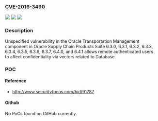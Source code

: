 ### [CVE-2016-3490](https://cve.mitre.org/cgi-bin/cvename.cgi?name=CVE-2016-3490)
![](https://img.shields.io/static/v1?label=Product&message=n%2Fa&color=blue)
![](https://img.shields.io/static/v1?label=Version&message=n%2Fa&color=blue)
![](https://img.shields.io/static/v1?label=Vulnerability&message=n%2Fa&color=brighgreen)

### Description

Unspecified vulnerability in the Oracle Transportation Management component in Oracle Supply Chain Products Suite 6.3.0, 6.3.1, 6.3.2, 6.3.3, 6.3.4, 6.3.5, 6.3.6, 6.3.7, 6.4.0, and 6.4.1 allows remote authenticated users to affect confidentiality via vectors related to Database.

### POC

#### Reference
- http://www.securityfocus.com/bid/91787

#### Github
No PoCs found on GitHub currently.

